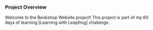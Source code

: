 ### Project Overview

Welcome to the Bookshop Website project! This project is part of my 60 days of learning [Learning with Leapfrog] challenge.


